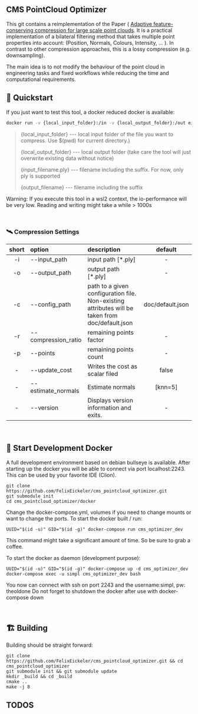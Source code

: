 ## CMS PointCloud Optimizer
This git contains a reimplementation of the Paper (
[Adaptive feature-conserving compression for large scale point clouds](https://www.researchgate.net/publication/348431058_Adaptive_feature-conserving_compression_for_large_scale_point_clouds#fullTextFileContent). 
It is a practical implementation of a bilateral filtering method that takes multiple point properties into account:
(Position, Normals, Colours, Intensity, ... ). In contrast to other compression approaches, this is a lossy compression (e.g. downsampling).

The main idea is to not modify the behaviour of the point cloud in engineering tasks and fixed workflows while reducing the time and computational requirements. 

## :rocket: Quickstart
If you just want to test this tool, a docker reduced docker is available:
```bash
docker run -v {local_input_folder}:/in -v {local_output_folder}:/out eickeler/pointcloud_optimizer -i /in/{input_filename.ply} -o /out/{output_filename.ply} -r 0.4
```
> {local_input_folder} --- local input folder of the file you want to compress. Use $(pwd) for current directory.)
> 
> {local_output_folder} --- local output folder (take care the tool will just overwrite existing data without notice)
> 
> {input_filename.ply} --- filename including the suffix. For now, only ply is supported
> 
> {output_filename} --- filename including the suffix

Warning:
If you execute this tool in a wsl2 context, the io-performance will be very low. Reading and writing might take a while > 1000s

<br/>

### :artificial_satellite: Compression Settings
| short |     option       |    description     | default |
|:-------:|:------------------|:--------------------|:---------:|
| -i | --input_path  |  input path  [*.ply] | - |
| -o | --output_path |  output path  [*.ply] | - |
| -c | --config_path | path to a given configuration file. Non-existing attributes will be taken from doc/default.json| doc/default.json
| -r | --compression_ratio |  remaining points factor | - |
| -p | --points | remaining points count| - |
| -  | --update_cost | Writes the cost as scalar filed | false |
| -  | --estimate_normals | Estimate normals  | [knn=5]|  |
| -  | --version | Displays version information and exits. |  - |

<br />

## :whale2: Start Development Docker
A full development environment based on debian bullseye is available. After starting up the docker you will
be able to connect via port localhost:2243. This can be used by your favorite IDE (Clion).

```
git clone https://github.com/FelixEickeler/cms_pointcloud_optimizer.git
git submodule init
cd cms_pointcloud_optimizer/docker
```
Change the docker-compose.yml, volumes if you need to change mounts or want to change the ports.
To start the docker built  / run:
```
UUID="$(id -u)" GID="$(id -g)" docker-compose run cms_optimizer_dev
```
This command might take a significant amount of time. So be sure to grab a coffee.

To start the docker as daemon (development purpose):
```
UUID="$(id -u)" GID="$(id -g)" docker-compose up -d cms_optimizer_dev
docker-compose exec -u simpl cms_optimizer_dev bash
```

You now can connect with ssh on port 2243 and the username:simpl, pw: theoldone
Do not forget to shutdown the docker after use with docker-compose down

<br />

## :building_construction: Building 
Building should be straight forward:
```
git clone https://github.com/FelixEickeler/cms_pointcloud_optimizer.git && cd cms_pointcloud_optimizer 
git submodule init && git submodule update
mkdir _build && cd _build
cmake ..
make -j 8
```

## TODOS